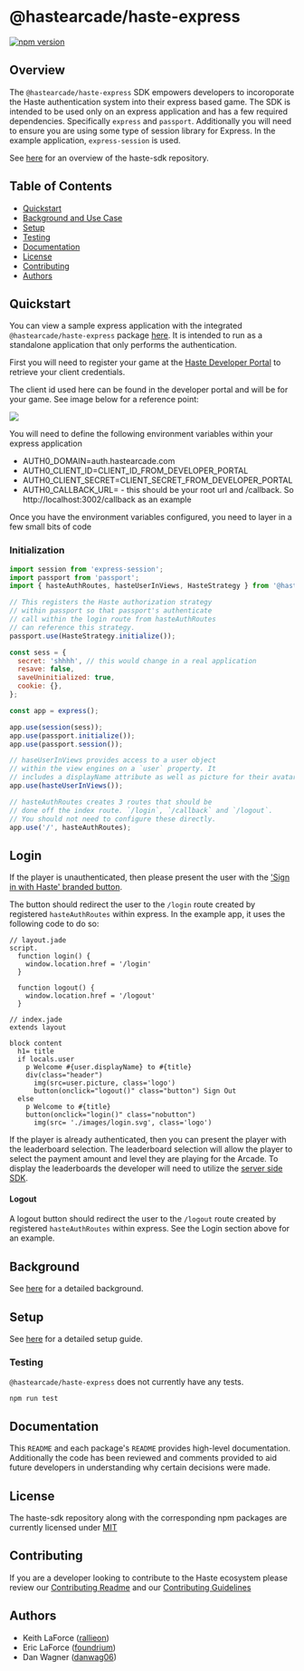# @hastearcade/haste-express

[![npm version](https://badge.fury.io/js/@hastearcade%2Fhaste-express.svg)](https://badge.fury.io/js/@hastearcade%2Fhaste-express)

## Overview

The `@hastearcade/haste-express` SDK empowers developers to incoroporate the Haste authentication system into their express based game. The SDK is intended to be used only on an express application and has a few required dependencies. Specifically `express` and `passport`. Additionally you will need to ensure you are using some type of session library for Express. In the example application, `express-session` is used.

See [here](https://github.com/playhaste/haste-sdk/blob/main/README.md) for an overview of the haste-sdk repository.

## Table of Contents

- [Quickstart](#quickstart)
- [Background and Use Case](#background)
- [Setup](#setup)
- [Testing](#testing)
- [Documentation](#documentation)
- [License](#license)
- [Contributing](#contributing)
- [Authors](#authors)

## Quickstart

You can view a sample express application with the integrated `@hastearcade/haste-express` package [here](../examples/authentication/regular-web-app). It is intended to run as a standalone application that only performs the authentication.

First you will need to register your game at the [Haste Developer Portal](https://developer.hastearcade.com) to retrieve your client credentials.

The client id used here can be found in the developer portal and will be for your game. See image below for a reference point:

![](https://github.com/playhaste/haste-sdk/blob/main/docs/assets/gameclientkeys.png)

You will need to define the following environment variables within your express application

- AUTH0_DOMAIN=auth.hastearcade.com
- AUTH0_CLIENT_ID=CLIENT_ID_FROM_DEVELOPER_PORTAL
- AUTH0_CLIENT_SECRET=CLIENT_SECRET_FROM_DEVELOPER_PORTAL
- AUTH0_CALLBACK_URL= - this should be your root url and /callback. So http://localhost:3002/callback as an example

Once you have the environment variables configured, you need to layer in a few small bits of code

### Initialization

```javascript
import session from 'express-session';
import passport from 'passport';
import { hasteAuthRoutes, hasteUserInViews, HasteStrategy } from '@hastearcade/haste-express';

// This registers the Haste authorization strategy
// within passport so that passport's authenticate
// call within the login route from hasteAuthRoutes
// can reference this strategy.
passport.use(HasteStrategy.initialize());

const sess = {
  secret: 'shhhh', // this would change in a real application
  resave: false,
  saveUninitialized: true,
  cookie: {},
};

const app = express();

app.use(session(sess));
app.use(passport.initialize());
app.use(passport.session());

// haseUserInViews provides access to a user object
// within the view engines on a `user` property. It
// includes a displayName attribute as well as picture for their avatar.
app.use(hasteUserInViews());

// hasteAuthRoutes creates 3 routes that should be
// done off the index route. `/login`, `/callback` and `/logout`.
// You should not need to configure these directly.
app.use('/', hasteAuthRoutes);
```

## Login

If the player is unauthenticated, then please present the user with the ['Sign in with Haste' branded button](https://www.hastearcade.com/brand).

The button should redirect the user to the `/login` route created by registered `hasteAuthRoutes` within express. In the example app, it uses the following code to do so:

```jade
// layout.jade
script.
  function login() {
    window.location.href = '/login'
  }

  function logout() {
    window.location.href = '/logout'
  }
```

```jade
// index.jade
extends layout

block content
  h1= title
  if locals.user
    p Welcome #{user.displayName} to #{title}
    div(class="header")
      img(src=user.picture, class='logo')
      button(onclick="logout()" class="button") Sign Out
  else
    p Welcome to #{title}
    button(onclick="login()" class="nobutton")
      img(src= './images/login.svg', class='logo')
```

If the player is already authenticated, then you can present the player with the leaderboard selection. The leaderboard selection will allow the player to select the payment amount and level they are playing for the Arcade. To display the leaderboards the developer will need to utilize the [server side SDK](https://github.com/hastearcade/haste-sdk/tree/main/packages/server).

#### Logout

A logout button should redirect the user to the `/logout` route created by registered `hasteAuthRoutes` within express. See the Login section above for an example.

## Background

See [here](https://github.com/playhaste/haste-sdk/blob/main/README.md#Background) for a detailed background.

## Setup

See [here](https://github.com/playhaste/haste-sdk/blob/main/README.md#Setup) for a detailed setup guide.

### Testing

`@hastearcade/haste-express` does not currently have any tests.

`npm run test`

## Documentation

This `README` and each package's `README` provides high-level documentation. Additionally the code has been reviewed and comments provided to aid future developers in understanding why certain decisions were made.

## License

The haste-sdk repository along with the corresponding npm packages are currently licensed under [MIT](https://github.com/playhaste/haste-sdk/blob/main/LICENSE)

## Contributing

If you are a developer looking to contribute to the Haste ecosystem please review our
[Contributing Readme](https://github.com/playhaste/haste-sdk/blob/main/ContributingReadme.md) and our [Contributing Guidelines](https://github.com/playhaste/haste-sdk/blob/main/CONTRIBUTING.md)

## Authors

- Keith LaForce ([rallieon](https://github.com/rallieon/))
- Eric LaForce ([foundrium](https://github.com/foundrium/))
- Dan Wagner ([danwag06](https://github.com/danwag06))
